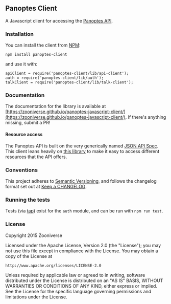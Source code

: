 ## Panoptes Client

A Javascript client for accessing the [Panoptes API](https://github.com/zooniverse/Panoptes).

### Installation

You can install the client from [NPM](https://www.npmjs.com/package/panoptes-client):

```npm install panoptes-client```

and use it with:

```
apiClient = require('panoptes-client/lib/api-client');
auth = require('panoptes-client/lib/auth');
talkClient = require('panoptes-client/lib/talk-client');
```

### Documentation

The documentation for the library is available at [https://zooniverse.github.io/panoptes-javascript-client/](https://zooniverse.github.io/panoptes-javascript-client/). If there's anything missing, submit a PR!

#### Resource access

The Panoptes API is built on the very generically named [JSON API Spec](http://jsonapi.org/). This client leans heavily on [this library](https://github.com/zooniverse/json-api-client) to make it easy to access different resources that the API offers.

### Conventions

This project adheres to [Semantic Versioning](http://semver.org/), and follows the changelog format set out at [Keep a CHANGELOG](http://keepachangelog.com/).

### Running the tests

Tests (via [tap](https://github.com/tapjs/node-tap)) exist for the `auth` module, and can be run with `npm run test`.

### License

Copyright 2015 Zooniverse

Licensed under the Apache License, Version 2.0 (the "License");
you may not use this file except in compliance with the License.
You may obtain a copy of the License at

    http://www.apache.org/licenses/LICENSE-2.0

Unless required by applicable law or agreed to in writing, software
distributed under the License is distributed on an "AS IS" BASIS,
WITHOUT WARRANTIES OR CONDITIONS OF ANY KIND, either express or implied.
See the License for the specific language governing permissions and
limitations under the License.
